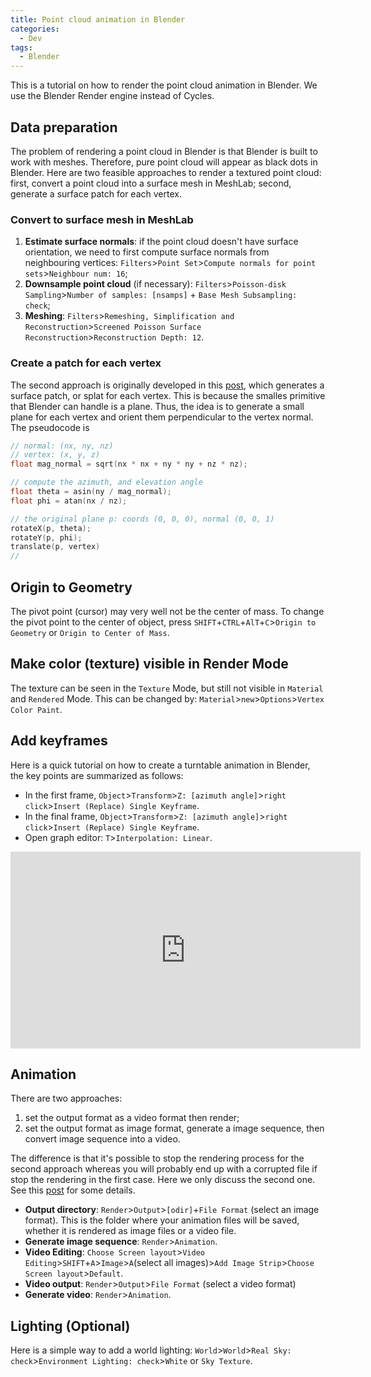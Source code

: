 ```yaml
---
title: Point cloud animation in Blender
categories: 
  - Dev
tags:
  - Blender
---
```


This is a tutorial on how to render the point cloud animation in Blender. We use the Blender Render engine instead of Cycles.

## Data preparation

The problem of rendering a point cloud in Blender is that Blender is built to work with meshes. Therefore, pure point cloud will appear as black dots in Blender. Here are two feasible approaches to render a textured point cloud: first, convert a point cloud into a surface mesh in MeshLab; second, generate a surface patch for each vertex.

### Convert to surface mesh in MeshLab

1. **Estimate surface normals**: if the point cloud doesn't have surface orientation, we need to first compute surface normals from neighbouring vertices: `Filters`>`Point Set`>`Compute normals for point sets`>`Neighbour num: 16`;
2. **Downsample point cloud** (if necessary): `Filters`>`Poisson-disk Sampling`>`Number of samples: [nsamps]` + `Base Mesh Subsampling: check`;
3. **Meshing**: `Filters`>`Remeshing, Simplification and Reconstruction`>`Screened Poisson Surface Reconstruction`>`Reconstruction Depth: 12`.


### Create a patch for each vertex

The second approach is originally developed in this [post](https://visheshvision.wordpress.com/2014/04/28/rendering-a-colored-point-cloud-in-blender/), which generates a surface patch, or splat for each vertex. This is because the smalles primitive that Blender can handle is a plane. Thus, the idea is to generate a small plane for each vertex and orient them perpendicular to the vertex normal. The pseudocode is

```cpp
// normal: (nx, ny, nz)
// vertex: (x, y, z)
float mag_normal = sqrt(nx * nx + ny * ny + nz * nz);

// compute the azimuth, and elevation angle
float theta = asin(ny / mag_normal);
float phi = atan(nx / nz);

// the original plane p: coords (0, 0, 0), normal (0, 0, 1)
rotateX(p, theta);
rotateY(p, phi);
translate(p, vertex)
//
```


## Origin to Geometry
The pivot point (cursor) may very well not be the center of mass. To change the pivot point to the center of object, press `SHIFT`+`CTRL`+`AlT`+`C`>`Origin to Geometry` or `Origin to Center of Mass`.


## Make color (texture) visible in Render Mode
The texture can be seen in the `Texture` Mode, but still not visible in `Material` and `Rendered` Mode. This can be changed by: `Material`>`new`>`Options`>`Vertex Color Paint`.


## Add keyframes
Here is a quick tutorial on how to create a turntable animation in Blender, the key points are summarized as follows:
* In the first frame, `Object`>`Transform`>`Z: [azimuth angle]`>`right click`>`Insert (Replace) Single Keyframe`.
* In the final frame, `Object`>`Transform`>`Z: [azimuth angle]`>`right click`>`Insert (Replace) Single Keyframe`.
* Open graph editor: `T`>`Interpolation: Linear`.

<iframe width="560" height="315" src="https://www.youtube.com/embed/2r0KsLYr3wA" frameborder="0" allowfullscreen></iframe>


## Animation
There are two approaches:

1. set the output format as a video format then render;
2. set the output format as image format, generate a image sequence, then convert image sequence into a video.

The difference is that it's possible to stop the rendering process for the second approach whereas you will probably end up with a corrupted file if stop the rendering in the first case. Here we only discuss the second one. See this [post](https://blender.stackexchange.com/questions/15142/how-to-render-an-animation-as-video-in-blender) for some details.

* **Output directory**: `Render`>`Output`>`[odir]`+`File Format` (select an image format). This is the folder where your animation files will be saved, whether it is rendered as image files or a video file.
* **Generate image sequence**: `Render`>`Animation`.
* **Video Editing**: `Choose Screen layout`>`Video Editing`>`SHIFT`+`A`>`Image`>`A`(select all images)>`Add Image Strip`>`Choose Screen layout`>`Default`.
* **Video output**: `Render`>`Output`>`File Format` (select a video format)
* **Generate video**: `Render`>`Animation`.


## Lighting (Optional)
Here is a simple way to add a world lighting: `World`>`World`>`Real Sky: check`>`Environment Lighting: check`>`White` or `Sky Texture`.